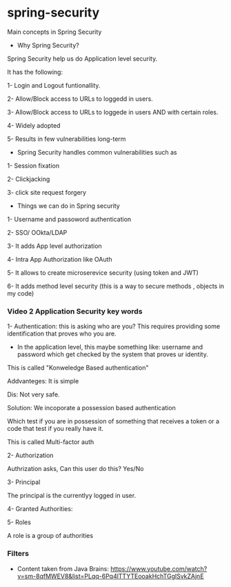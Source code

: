 # spring-security

Main concepts in Spring Security


- Why Spring Security? 

Spring Security help us do Application level security. 


It has the following:


1- Login and Logout funtionallity.


2- Allow/Block access to URLs to loggedd in users.


3- Allow/Block access to URLs to loggede in users AND with certain roles.


4- Widely adopted


5- Results in few vulnerabilities long-term



- Spring Security handles common vulnerabilities such as


1- Session fixation

2- Clickjacking

3- click site request forgery



- Things we can do in Spring security


1- Username and passoword authentication

2- SSO/ OOkta/LDAP 

3- It adds App level authorization

4- Intra App Authorization like OAuth 

5- It allows to create microserevice security (using token and JWT)

6- It adds method level security (this is a way to secure methods , objects in my code)



### Video 2 Application Security key words


1- Authentication: this is asking who are you? This requires providing some identification that proves who you are. 

- In the application level, this maybe something like: username and password which get checked by the system that proves ur identity. 


This is called "Konweledge Based authentication"

Addvanteges: It is simple


Dis: Not very safe. 


Solution: We incoporate a possession based authentication


Which test if you are in possession of something that receives a token or a code that test if you  really have it. 


This is called Multi-factor auth


2- Authorization

Authrization asks, Can this user do this? Yes/No 



3- Principal 


The principal is the currentlyy logged in user. 


4- Granted Authorities: 



5- Roles 


A role is a group of authorities 



### Filters 


- Content taken from Java Brains: https://www.youtube.com/watch?v=sm-8qfMWEV8&list=PLqq-6Pq4lTTYTEooakHchTGglSvkZAjnE


